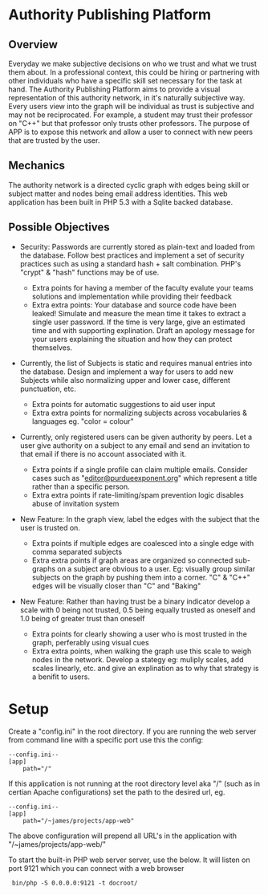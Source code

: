 Authority Publishing Platform
=============================

Overview
--------
Everyday we make subjective decisions on who we trust and what we trust them about. 
In a professional context, this could be hiring or partnering with other individuals 
who have a specific skill set necessary for the task at hand. The Authority Publishing Platform
aims to provide a visual representation of this authority network, in it's naturally subjective way.
Every users view into the graph will be individual as trust is subjective and may not be reciprocated. For example, a student may trust their professor on "C++" but that professor only trusts other professors. The purpose of APP is to expose this network and allow a user to connect with new peers that are trusted by the user.

Mechanics
---------
The authority network is a directed cyclic graph with edges being skill or subject matter and nodes being email address identities.
This web application has been built in PHP 5.3 with a Sqlite backed database.


Possible Objectives
-------------------
+ Security: Passwords are currently stored as plain-text and loaded from the database. Follow best practices and implement a set of security practices such as using a standard hash + salt combination. PHP's "crypt" & "hash" functions may be of use.
  + Extra points for having a member of the faculty evalute your teams solutions and implementation while providing their feedback 
  + Extra extra points: Your database and source code have been leaked! Simulate and measure the mean time it takes to extract a single user password. If the time is very large, give an estimated time and with supporting explination. Draft an apology message for your users explaining the situation and how they can protect themselves.
+ Currently, the list of Subjects is static and requires manual entries into the database. Design and implement a way for users 
  to add new Subjects while also normalizing upper and lower case, different punctuation, etc.
  + Extra points for automatic suggestions to aid user input
  + Extra extra points for normalizing subjects across vocabularies & languages eg. "color = colour" 

+ Currently, only registered users can be given authority by peers. Let a user give authority on a subject to any email and send an 
  invitation to that email if there is no account associated with it.
  + Extra points if a single profile can claim multiple emails. Consider cases such as "editor@purdueexponent.org" which represent a title rather than a specific person.
  + Extra extra points if rate-limiting/spam prevention logic disables abuse of invitation system

+ New Feature: In the graph view, label the edges with the subject that the user is trusted on.
  + Extra points if multiple edges are coalesced into a single edge with comma separated subjects
  + Extra extra points if graph areas are organized so connected sub-graphs on a subject are obvious to a user. 
    Eg: visually group similar subjects on the graph by pushing them into a corner. "C" & "C++" edges will be visually closer than "C" and "Baking" 

+ New Feature: Rather than having trust be a binary indicator develop a scale with 0 being not trusted, 0.5 being equally trusted as oneself and 1.0 being of greater trust than oneself
  + Extra points for clearly showing a user who is most trusted in the graph, perferably using visual cues
  + Extra extra points, when walking the graph use this scale to weigh nodes in the network. Develop a stategy eg: muliply scales, add scales linearly, etc. and give an explination as to why that strategy is a benifit to users.

Setup
=====

Create a "config.ini" in the root directory. If you are running the web server from command line with a specific port use this the config:
	
	--config.ini--
	[app]
		path="/"

If this application is not running at the root directory level aka "/" (such as in certian Apache configurations) set the path to the desired url, eg.

	--config.ini--
	[app]
		path="/~james/projects/app-web"

The above configuration will prepend all URL's in the application with "/~james/projects/app-web/"

To start the built-in PHP web server server, use the below. It will listen on port 9121 which you can connect with a web browser

	 bin/php -S 0.0.0.0:9121 -t docroot/
